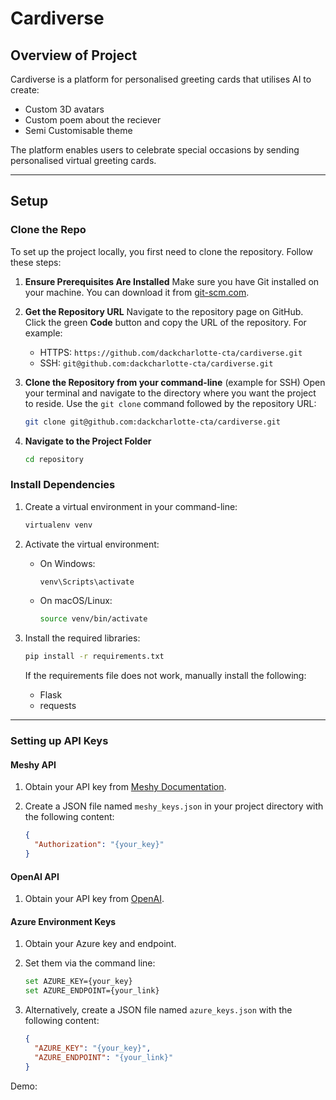 # Cardiverse

## Overview of Project

Cardiverse is a platform for personalised greeting cards that utilises AI to create:

- Custom 3D avatars
- Custom poem about the reciever 
- Semi Customisable theme

The platform enables users to celebrate special occasions by sending personalised virtual greeting cards.

------

## Setup

### Clone the Repo

To set up the project locally, you first need to clone the repository. Follow these steps:

1. **Ensure Prerequisites Are Installed**
    Make sure you have Git installed on your machine. You can download it from [git-scm.com](https://git-scm.com/).

2. **Get the Repository URL**
    Navigate to the repository page on GitHub. Click the green **Code** button and copy the URL of the repository. For example:

   - HTTPS: `https://github.com/dackcharlotte-cta/cardiverse.git`
   - SSH: `git@github.com:dackcharlotte-cta/cardiverse.git`

3. **Clone the Repository from your command-line** (example for SSH)
    Open your terminal and navigate to the directory where you want the project to reside. Use the `git clone` command followed by the repository URL:

   ```bash
   git clone git@github.com:dackcharlotte-cta/cardiverse.git
   ```

4. **Navigate to the Project Folder**

   ```bash
   cd repository
   ```

### Install Dependencies

1. Create a virtual environment in your command-line:

   ```bash
   virtualenv venv
   ```

2. Activate the virtual environment:

   - On Windows:

     ```bash
     venv\Scripts\activate
     ```

   - On macOS/Linux:

     ```bash
     source venv/bin/activate
     ```

3. Install the required libraries:

   ```bash
   pip install -r requirements.txt
   ```

   If the requirements file does not work, manually install the following:

   - Flask
   - requests

------

### Setting up API Keys

#### Meshy API

1. Obtain your API key from [Meshy Documentation](https://docs.meshy.ai/).

2. Create a JSON file named `meshy_keys.json` in your project directory with the following content:

   ```json
   {
     "Authorization": "{your_key}"
   }
   ```

#### OpenAI API

1. Obtain your API key from [OpenAI](https://openai.com/index/openai-api/).

#### Azure Environment Keys

1. Obtain your Azure key and endpoint.

2. Set them via the command line:

   ```bash
   set AZURE_KEY={your_key}
   set AZURE_ENDPOINT={your_link}
   ```

3. Alternatively, create a JSON file named `azure_keys.json` with the following content:

   ```json
   {
     "AZURE_KEY": "{your_key}",
     "AZURE_ENDPOINT": "{your_link}"
   }
   ```

Demo: 

